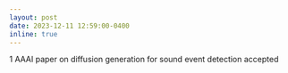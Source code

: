 ```yaml
---
layout: post
date: 2023-12-11 12:59:00-0400
inline: true
---
```


1 AAAI paper on diffusion generation for sound event detection accepted
